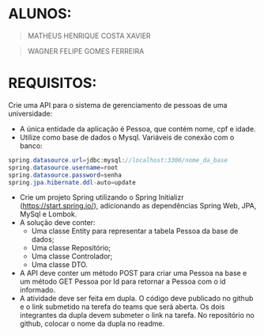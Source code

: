 # ALUNOS:

> MATHEUS HENRIQUE COSTA XAVIER

> WAGNER FELIPE GOMES FERREIRA

# REQUISITOS:
Crie uma API para o sistema de gerenciamento de pessoas de uma universidade: 

- A única entidade da aplicação é Pessoa, que contém nome, cpf e idade.
- Utilize como base de dados o Mysql. Variáveis de conexão com o banco:

```java
spring.datasource.url=jdbc:mysql://localhost:3306/nome_da_base
spring.datasource.username=root
spring.datasource.password=senha
spring.jpa.hibernate.ddl-auto=update
```

- Crie um projeto Spring utilizando o Spring Initializr (https://start.spring.io/), adicionando as dependências Spring Web, JPA, MySql e Lombok.
- A solução deve conter:
    - Uma classe Entity para representar a tabela Pessoa da base de dados;
    - Uma classe Repositório;
    - Uma classe Controlador;
    - Uma classe DTO.
- A API deve conter um método POST para criar uma Pessoa na base e um método GET Pessoa por Id para retornar a Pessoa com o id informado.
- A atividade deve ser feita em dupla. O código deve publicado no github e o link submetido na terefa do teams que será aberta. Os dois integrantes da dupla devem submeter o link na tarefa. No repositório no github, colocar o nome da dupla no readme.
